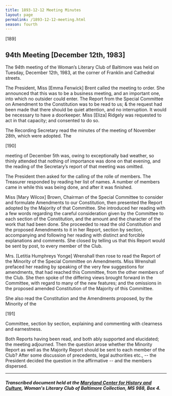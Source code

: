 ```yaml
---
title: 1893-12-12 Meeting Minutes
layout: page
permalink: /1893-12-12-meeting.html
season: fourth
---
```


<style>
    #maincontent{
        font-size:1.4em;
    }
</style>
[189]

## 94th Meeting [December 12th, 1983]

The 94th meeting of the Woman’s Literary Club of Baltimore was held on Tuesday, December 12th, 1983, at the corner of Franklin and Cathedral streets.

The President, Miss [Emma Fenwick] Brent called the meeting to order. She announced that this was to be a business meeting, and an important one, into which no outsider could enter. The Report from the Special Committee on Amendment to the Constitution was to be read to us; & the request had been made that there should be quiet attention, and no interruption. It would be necessary to have a doorkeeper. Miss [Eliza] Ridgely was requested to act in that capacity; and consented to do so.

The Recording Secretary read the minutes of the meeting of November 28th, which were adopted. The

[190]

meeting of December 5th was, owing to exceptionally bad weather, so thinly attended that nothing of importance was done on that evening, and the reading of the Secretary’s report of that meeting was omitted.

The President then asked for the calling of the rolle of members. The Treasurer responded by reading her list of names. A number of members came in while this was being done, and after it was finished.

Miss [Mary Wilcox] Brown, Chairman of the Special Committee to consider and formulate Amendments to our Constitution, then presented the Report adopted by the Majority of that Committee. She introduced her reading with a few words regarding the careful consideration given by the Committee to each section of the Constitution, and the amount and the character of the work that had been done. She proceeded to read the old Constitution and the proposed Amendments to it in her Report, section by section, accompanying and following her reading with distinct and forcible explanations and comments. She closed by telling us that this Report would be sent by post, to every member of the Club.

Mrs. [Letitia Humphreys Yonge] Wrenshall then rose to read the Report of the Minority of the Special Committee on Amendments. Miss Wrenshall prefaced her reading by speaking of the very few suggestions for amendments, that had reached this Committee, from the other members of the Club. She then spoke of the differing views brought forward in the Committee, with regard to many of the new features; and the omissions in the proposed amended Constitution of the Majority of this Committee.

She also read the Constitution and the Amendments proposed, by the Minority of the 

[191]

Committee, section by section, explaining and commenting with clearness and earnestness.

Both Reports having been read, and both ably supported and elucidated; the meeting adjourned. Then the question arose whether the Minority Report as well as the Majority Report should be sent to each member of the Club? After some discussion of precedents, legal authorities etc., -- the President decided the question in the affirmative -- and the members dispersed.
<hr>

##### Transcribed document held at the [Maryland Center for History and Culture](http://mdhs.org/), Woman's Literary Club of Baltimore Collection, MS 988, Box 4. 